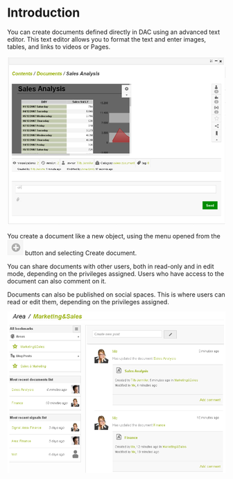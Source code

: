 # Introduction

You can create documents defined directly in DAC using an advanced text editor. This text editor allows you to format the text and enter images, tables, and links to videos or Pages.

![](../../.gitbook/assets/0%20%283%29.png)

You create a document like a new object, using the menu opened from the ![](../../.gitbook/assets/1%20%282%29.png) button and selecting Create document.

You can share documents with other users, both in read-only and in edit mode, depending on the privileges assigned. Users who have access to the document can also comment on it.

Documents can also be published on social spaces. This is where users can read or edit them, depending on the privileges assigned.

![](../../.gitbook/assets/3%20%287%29.png)

